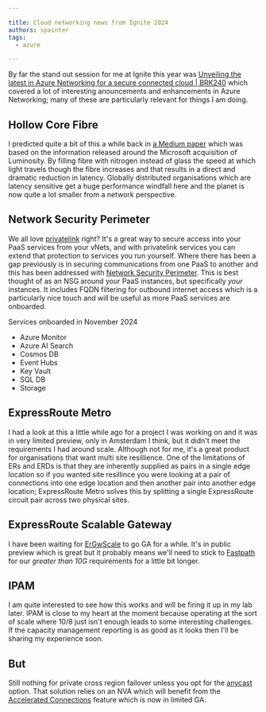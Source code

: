 ```yaml
---

title: Cloud networking news from Ignite 2024
authors: spainter
tags:
  - azure

---
```


By far the stand out session for me at Ignite this year was [Unveiling the latest in Azure Networking for a secure connected cloud | BRK240](https://www.youtube.com/watch?v=Q8f6LG3ZlF0) which covered a lot of interesting anouncements and enhancements in Azure Networking; many of these are particularly relevant for things I am doing.
<!-- truncate -->
## Hollow Core Fibre

I predicted quite a bit of this a while back in [a Medium paper](https://medium.simonpainter.com/optimising-azure-network-architectures-leveraging-microsofts-hollow-core-fibre-innovation-4b0ec39cb33c) which was based on the information released around the Microsoft acquisition of Luminosity. By filling fibre with nitrogen instead of glass the speed at which light travels though the fibre increases and that results in a direct and dramatic reduction in latency. Globally distributed organisations which are latency sensitive get a huge performance windfall here and the planet is now quite a lot smaller from a network perspective.

## Network Security Perimeter

We all love [privatelink](private-link-services.md) right? It's a great way to secure access into your PaaS services from your vNets, and with privatelink services you can extend that protection to services you run yourself. Where there has been a gap previously is in securing communications from one PaaS to another and this has been addressed with [Network Security Perimeter](https://learn.microsoft.com/en-us/azure/private-link/network-security-perimeter-concepts). This is best thought of as an NSG around your PaaS instances, but specifically *your* instances. It includes FQDN filtering for outbound internet access which is a particularly nice touch and will be useful as more PaaS services are onboarded.

Services onboarded in November 2024

- Azure Monitor
- Azure AI Search
- Cosmos DB
- Event Hubs
- Key Vault
- SQL DB
- Storage

## ExpressRoute Metro

I had a look at this a little while ago for a project I was working on and it was in very limited preview, only in Amsterdam I think, but it didn't meet the requirements I had around scale. Although not for me, it's a great product for organisations that want multi site resillience. One of the limitations of ERs and ERDs is that they are inherently supplied as pairs in a single edge location so if you wanted site resillince you were looking at a pair of connections into one edge location and then another pair into another edge location; ExpressRoute Metro solves this by splitting a single ExpressRoute circuit pair across two physical sites.

## ExpressRoute Scalable Gateway

I have been waiting for [ErGwScale](https://learn.microsoft.com/en-us/azure/expressroute/expressroute-about-virtual-network-gateways) to go GA for a while. It's in public preview which is great but it probably means we'll need to stick to [Fastpath](https://learn.microsoft.com/en-us/azure/expressroute/about-fastpath) for our *greater than 10G* requirements for a little bit longer.

## IPAM

I am quite interested to see how this works and will be firing it up in my lab later. IPAM is close to my heart at the moment because operating at the sort of scale where 10/8 just isn't enough leads to some interesting challenges. If the capacity management reporting is as good as it looks then I'll be sharing my experience soon.

## But

Still nothing for private cross region failover unless you opt for the [anycast](../Anycast/anycast-route-server.md) option. That solution relies on an NVA which will benefit from the [Accelerated Connections](https://learn.microsoft.com/en-us/azure/networking/nva-accelerated-connections) feature which is now in limited GA.
